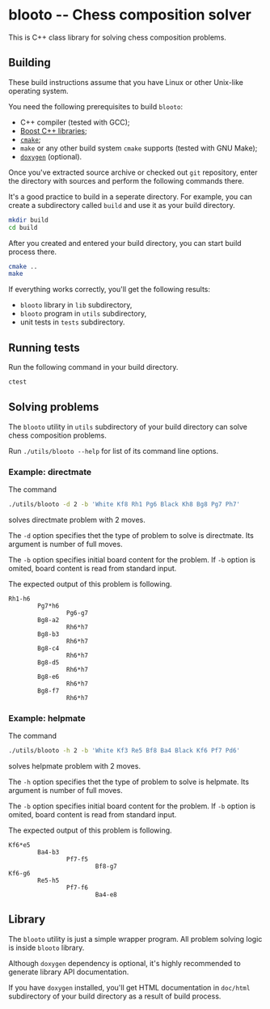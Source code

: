 # blooto -- Chess composition solver

This is C++ class library for solving chess composition problems.

## Building

These build instructions assume that you have Linux or other Unix-like
operating system.

You need the following prerequisites to build `blooto`:

- C++ compiler (tested with GCC);
- [Boost C++ libraries](http://www.boost.org/);
- [`cmake`](https://cmake.org/);
- `make` or any other build system `cmake` supports (tested with GNU Make);
- [`doxygen`](http://www.stack.nl/~dimitri/doxygen/index.html) (optional).

Once you've extracted source archive or checked out `git` repository,
enter the directory with sources and perform the following commands there.

It's a good practice to build in a seperate directory.
For example, you can create a subdirectory called `build`
and use it as your build directory.

```sh
mkdir build
cd build
```

After you created and entered your build directory,
you can start build process there.

```sh
cmake ..
make
```

If everything works correctly, you'll get the following results:

- `blooto` library in `lib` subdirectory,
- `blooto` program in `utils` subdirectory,
- unit tests in `tests` subdirectory.

## Running tests

Run the following command in your build directory.

```sh
ctest
```

## Solving problems

The `blooto` utility in `utils` subdirectory of your build directory
can solve chess composition problems.

Run `./utils/blooto --help` for list of its command line options.

### Example: directmate

The command

```sh
./utils/blooto -d 2 -b 'White Kf8 Rh1 Pg6 Black Kh8 Bg8 Pg7 Ph7'
```

solves directmate problem with 2 moves.

The `-d` option specifies thet the type of problem to solve is directmate.
Its argument is number of full moves.

The `-b` option specifies initial board content for the problem.
If `-b` option is omited, board content is read from standard input.

The expected output of this problem is following.

```
Rh1-h6
        Pg7*h6
                Pg6-g7
        Bg8-a2
                Rh6*h7
        Bg8-b3
                Rh6*h7
        Bg8-c4
                Rh6*h7
        Bg8-d5
                Rh6*h7
        Bg8-e6
                Rh6*h7
        Bg8-f7
                Rh6*h7
```

### Example: helpmate

The command

```sh
./utils/blooto -h 2 -b 'White Kf3 Re5 Bf8 Ba4 Black Kf6 Pf7 Pd6'
```

solves helpmate problem with 2 moves.

The `-h` option specifies thet the type of problem to solve is helpmate.
Its argument is number of full moves.

The `-b` option specifies initial board content for the problem.
If `-b` option is omited, board content is read from standard input.

The expected output of this problem is following.

```
Kf6*e5
        Ba4-b3
                Pf7-f5
                        Bf8-g7
Kf6-g6
        Re5-h5
                Pf7-f6
                        Ba4-e8
```

## Library

The `blooto` utility is just a simple wrapper program.
All problem solving logic is inside `blooto` library.

Although `doxygen` dependency is optional, it's highly recommended
to generate library API documentation.

If you have `doxygen` installed, you'll get HTML documentation
in `doc/html` subdirectory of your build directory
as a result of build process.

